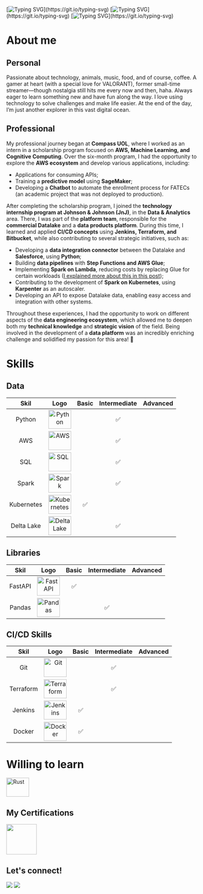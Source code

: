 [![Typing SVG](https://readme-typing-svg.herokuapp.com/?color=0000FF&size=30&center=true&vCenter=true&duration=2500&width=1000&lines=Hi!+:%29;)](https://git.io/typing-svg)
[![Typing SVG](https://readme-typing-svg.herokuapp.com/?color=0000FF&size=30&center=true&vCenter=true&duration=2500&width=1000&lines=My+name+is+Artur;)](https://git.io/typing-svg)
[![Typing SVG](https://readme-typing-svg.herokuapp.com/?color=0000FF&size=30&center=true&vCenter=true&duration=2500&width=1000&lines=Welcome!)](https://git.io/typing-svg)
# About me
## Personal
Passionate about technology, animals, music, food, and of course, coffee. A gamer at heart (with a special love for VALORANT), former small-time streamer—though nostalgia still hits me every now and then, haha. Always eager to learn something new and have fun along the way. I love using technology to solve challenges and make life easier. At the end of the day, I’m just another explorer in this vast digital ocean.

## Professional
My professional journey began at **Compass UOL**, where I worked as an intern in a scholarship program focused on **AWS, Machine Learning, and Cognitive Computing**. Over the six-month program, I had the opportunity to explore the **AWS ecosystem** and develop various applications, including:  
- Applications for consuming APIs;  
- Training a **predictive model** using **SageMaker**;  
- Developing a **Chatbot** to automate the enrollment process for FATECs (an academic project that was not deployed to production).  

After completing the scholarship program, I joined the **technology internship program at Johnson & Johnson (JnJ)**, in the **Data & Analytics** area. There, I was part of the **platform team**, responsible for the **commercial Datalake** and a **data products platform**. During this time, I learned and applied **CI/CD concepts** using **Jenkins, Terraform, and Bitbucket**, while also contributing to several strategic initiatives, such as:  
- Developing a **data integration connector** between the Datalake and **Salesforce**, using **Python**;  
- Building **data pipelines** with **Step Functions and AWS Glue**;  
- Implementing **Spark on Lambda**, reducing costs by replacing Glue for certain workloads ([I explained more about this in this post](https://www.linkedin.com/feed/update/urn:li:activity:7247672876407918593/));  
- Contributing to the development of **Spark on Kubernetes**, using **Karpenter** as an autoscaler. 
- Developing an API to expose Datalake data, enabling easy access and integration with other systems.

Throughout these experiences, I had the opportunity to work on different aspects of the **data engineering ecosystem**, which allowed me to deepen both my **technical knowledge** and **strategic vision** of the field. Being involved in the development of a **data platform** was an incredibly enriching challenge and solidified my passion for this area! 🚀  

# Skills
## Data
| Skil | Logo | Basic | Intermediate | Advanced |
|:----:|:----:|:-----:|:------------:|:--------:|
| Python | <img align="center" alt="Python" height="50" width="60" src="https://cdn.jsdelivr.net/gh/devicons/devicon/icons/python/python-original.svg"> |  | ✅ |
| AWS | <img align="center" alt="AWS" height="50" width="60" src="https://cdn.jsdelivr.net/gh/devicons/devicon/icons/amazonwebservices/amazonwebservices-original-wordmark.svg"> |  | ✅ |
| SQL | <img align="center" alt="SQL" height="50" width="60" src="https://cdn.jsdelivr.net/gh/devicons/devicon/icons/azuresqldatabase/azuresqldatabase-original.svg"> |  | ✅ |
| Spark | <img align="center" alt="Spark" height="50" width="60"  src="https://cdn.jsdelivr.net/gh/devicons/devicon/icons/apachespark/apachespark-original.svg"> |  | ✅ |
| Kubernetes | <img align="center" alt="Kubernetes" height="50" width="60" src="https://cdn.jsdelivr.net/gh/devicons/devicon/icons/kubernetes/kubernetes-original.svg"> | ✅ |  | 
| Delta Lake | <img align="center" alt="Delta Lake" height="50" width="60" src="https://spark.apache.org/images/delta-lake-logo.png"> |  | ✅ |



## Libraries
| Skil | Logo | Basic | Intermediate | Advanced |
|:----:|:----:|:-----:|:------------:|:--------:|
| FastAPI | <img align="center" alt="FastAPI" height="50" width="60" src="https://cdn.jsdelivr.net/gh/devicons/devicon/icons/fastapi/fastapi-original-wordmark.svg"> | ✅ |  | 
| Pandas | <img align="center" alt="Pandas" height="50" width="60" src="https://cdn.jsdelivr.net/gh/devicons/devicon/icons/pandas/pandas-original-wordmark.svg"> |  | ✅ |

## CI/CD Skills
| Skil | Logo | Basic | Intermediate | Advanced |
|:----:|:----:|:-----:|:------------:|:--------:|
| Git | <img align="center" alt="Git" height="50" width="60" src="https://cdn.jsdelivr.net/gh/devicons/devicon/icons/git/git-original.svg"> |  | ✅ | 
| Terraform | <img align="center" alt="Terraform" height="50" width="60" src="https://cdn.jsdelivr.net/gh/devicons/devicon/icons/terraform/terraform-original.svg"> |  | ✅ |
| Jenkins | <img align="center" alt="Jenkins" height="50" width="60" src="https://cdn.jsdelivr.net/gh/devicons/devicon/icons/jenkins/jenkins-original.svg"> | ✅ |  | 
| Docker | <img align="center" alt="Docker" height="50" width="60" src="https://cdn.jsdelivr.net/gh/devicons/devicon/icons/docker/docker-original.svg"> | ✅ |  | 


# Willing to learn
<div style="display: inline_block">
 <img alt="Rust" height="50" width="60" src="https://cdn.jsdelivr.net/gh/devicons/devicon/icons/rust/rust-original.svg">
</div>


## My Certifications
  <a href="https://www.credly.com/badges/5130eb1f-b81b-43da-85a1-8933f9d67e1a/public_url"><img height="80" src="https://images.credly.com/size/340x340/images/00634f82-b07f-4bbd-a6bb-53de397fc3a6/image.png"></a>

## Let's connect!
<div style="display: inline_block">
  <a href="https://www.linkedin.com/in/arturguimaraes" target="_blank"><img src="https://img.shields.io/badge/LinkedIn-0077B5?style=for-the-badge&logo=linkedin&logoColor=white" target="_blank"></a>
  <a href = "mailto:arturguimaraes.sk8@gmail.com"><img src="https://img.shields.io/badge/-Gmail-%23333?style=for-the-badge&logo=gmail&logoColor=white" target="_blank"></a>
</div>
